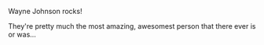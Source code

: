 Wayne Johnson rocks!

They're pretty much the most amazing, awesomest person that there ever is or was…